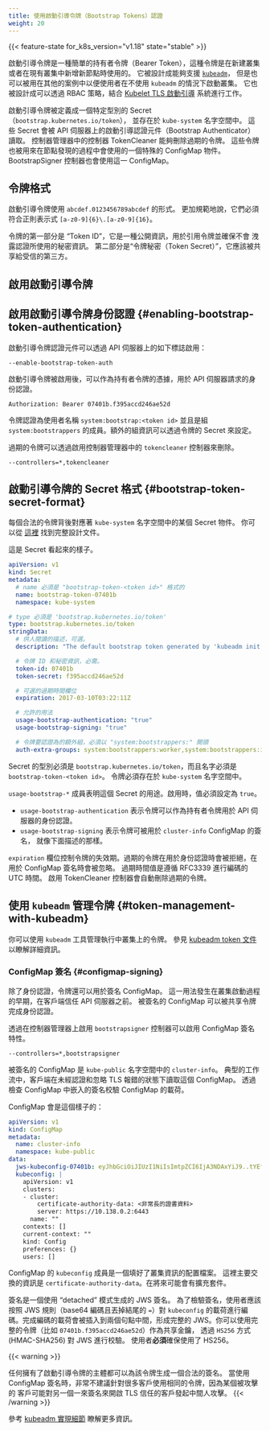 ```yaml
---
title: 使用啟動引導令牌（Bootstrap Tokens）認證
weight: 20
---
```


<!--
reviewers:
- jbeda
title: Authenticating with Bootstrap Tokens
content_type: concept
weight: 20
-->

<!-- overview -->

{{< feature-state for_k8s_version="v1.18" state="stable" >}}

<!--
Bootstrap tokens are a simple bearer token that is meant to be used when
creating new clusters or joining new nodes to an existing cluster.  It was built
to support [kubeadm](/docs/reference/setup-tools/kubeadm/), but can be used in other contexts
for users that wish to start clusters without `kubeadm`. It is also built to
work, via RBAC policy, with the
[Kubelet TLS Bootstrapping](/docs/reference/access-authn-authz/kubelet-tls-bootstrapping/) system.
-->
啟動引導令牌是一種簡單的持有者令牌（Bearer Token），這種令牌是在新建叢集
或者在現有叢集中新增新節點時使用的。
它被設計成能夠支援 [`kubeadm`](/zh-cn/docs/reference/setup-tools/kubeadm/)，
但是也可以被用在其他的案例中以便使用者在不使用 `kubeadm` 的情況下啟動叢集。
它也被設計成可以透過 RBAC 策略，結合
[Kubelet TLS 啟動引導](/zh-cn/docs/reference/access-authn-authz/kubelet-tls-bootstrapping/)
系統進行工作。

<!-- body -->
<!--
## Bootstrap Tokens Overview

Bootstrap Tokens are defined with a specific type
(`bootstrap.kubernetes.io/token`) of secrets that lives in the `kube-system`
namespace.  These Secrets are then read by the Bootstrap Authenticator in the
API Server.  Expired tokens are removed with the TokenCleaner controller in the
Controller Manager.  The tokens are also used to create a signature for a
specific ConfigMap used in a "discovery" process through a BootstrapSigner
controller.
-->
啟動引導令牌被定義成一個特定型別的 Secret（`bootstrap.kubernetes.io/token`），
並存在於 `kube-system` 名字空間中。
這些 Secret 會被 API 伺服器上的啟動引導認證元件（Bootstrap Authenticator）讀取。
控制器管理器中的控制器 TokenCleaner 能夠刪除過期的令牌。
這些令牌也被用來在節點發現的過程中會使用的一個特殊的 ConfigMap 物件。
BootstrapSigner 控制器也會使用這一 ConfigMap。

<!--
## Token Format

Bootstrap Tokens take the form of `abcdef.0123456789abcdef`.  More formally,
they must match the regular expression `[a-z0-9]{6}\.[a-z0-9]{16}`.

The first part of the token is the "Token ID" and is considered public
information.  It is used when referring to a token without leaking the secret
part used for authentication. The second part is the "Token Secret" and should
only be shared with trusted parties.
-->
## 令牌格式

啟動引導令牌使用 `abcdef.0123456789abcdef` 的形式。
更加規範地說，它們必須符合正則表示式 `[a-z0-9]{6}\.[a-z0-9]{16}`。

令牌的第一部分是 “Token ID”，它是一種公開資訊，用於引用令牌並確保不會
洩露認證所使用的秘密資訊。
第二部分是“令牌秘密（Token Secret）”，它應該被共享給受信的第三方。

## 啟用啟動引導令牌

<!--
## Enabling Bootstrap Token Authentication

The Bootstrap Token authenticator can be enabled using the following flag on the
API server:
-->
## 啟用啟動引導令牌身份認證   {#enabling-bootstrap-token-authentication}

啟動引導令牌認證元件可以透過 API 伺服器上的如下標誌啟用：

```
--enable-bootstrap-token-auth
```

<!--
When enabled, bootstrapping tokens can be used as bearer token credentials to
authenticate requests against the API server.
-->
啟動引導令牌被啟用後，可以作為持有者令牌的憑據，用於 API 伺服器請求的身份認證。

```http
Authorization: Bearer 07401b.f395accd246ae52d
```
<!--
Tokens authenticate as the username `system:bootstrap:<token id>` and are members
of the group `system:bootstrappers`.  Additional groups may be specified in the
token's Secret.

Expired tokens can be deleted automatically by enabling the `tokencleaner`
controller on the controller manager.
-->
令牌認證為使用者名稱 `system:bootstrap:<token id>` 並且是組 `system:bootstrappers`
的成員。額外的組資訊可以透過令牌的 Secret 來設定。

過期的令牌可以透過啟用控制器管理器中的 `tokencleaner` 控制器來刪除。

```
--controllers=*,tokencleaner
```

<!--
## Bootstrap Token Secret Format

Each valid token is backed by a secret in the `kube-system` namespace.  You can
find the full design doc
[here](https://github.com/kubernetes/design-proposals-archive/blob/main/cluster-lifecycle/bootstrap-discovery.md).

Here is what the secret looks like.
-->
## 啟動引導令牌的 Secret 格式  {#bootstrap-token-secret-format}

每個合法的令牌背後對應著 `kube-system` 名字空間中的某個 Secret 物件。
你可以從
[這裡](https://github.com/kubernetes/design-proposals-archive/blob/main/cluster-lifecycle/bootstrap-discovery.md)
找到完整設計文件。

這是 Secret 看起來的樣子。

```yaml
apiVersion: v1
kind: Secret
metadata:
  # name 必須是 "bootstrap-token-<token id>" 格式的
  name: bootstrap-token-07401b
  namespace: kube-system

# type 必須是 'bootstrap.kubernetes.io/token'
type: bootstrap.kubernetes.io/token
stringData:
  # 供人閱讀的描述，可選。
  description: "The default bootstrap token generated by 'kubeadm init'."

  # 令牌 ID 和秘密資訊，必需。
  token-id: 07401b
  token-secret: f395accd246ae52d

  # 可選的過期時間欄位
  expiration: 2017-03-10T03:22:11Z

  # 允許的用法
  usage-bootstrap-authentication: "true"
  usage-bootstrap-signing: "true"

  # 令牌要認證為的額外組，必須以 "system:bootstrappers:" 開頭
  auth-extra-groups: system:bootstrappers:worker,system:bootstrappers:ingress
```

<!--
The type of the secret must be `bootstrap.kubernetes.io/token` and the name must
be `bootstrap-token-<token id>`.  It must also exist in the `kube-system`
namespace.

The `usage-bootstrap-*` members indicate what this secret is intended to be used
for.  A value must be set to `true` to be enabled.
-->
Secret 的型別必須是 `bootstrap.kubernetes.io/token`，而且名字必須是 `bootstrap-token-<token id>`。
令牌必須存在於 `kube-system` 名字空間中。

`usage-bootstrap-*` 成員表明這個 Secret 的用途。啟用時，值必須設定為 `true`。

<!--
* `usage-bootstrap-authentication` indicates that the token can be used to
authenticate to the API server as a bearer token.
* `usage-bootstrap-signing` indicates that the token may be used to sign the
`cluster-info` ConfigMap as described below.
-->
* `usage-bootstrap-authentication` 表示令牌可以作為持有者令牌用於 API 伺服器的身份認證。
* `usage-bootstrap-signing` 表示令牌可被用於 `cluster-info` ConfigMap 的簽名，
  就像下面描述的那樣。

<!--
The `expiration` field controls the expiry of the token.  Expired tokens are
rejected when used for authentication and ignored during ConfigMap signing.
The expiry value is encoded as an absolute UTC time using RFC3339.  Enable the
`tokencleaner` controller to automatically delete expired tokens.
-->
`expiration` 欄位控制令牌的失效期。過期的令牌在用於身份認證時會被拒絕，在用於
ConfigMap 簽名時會被忽略。
過期時間值是遵循 RFC3339 進行編碼的 UTC 時間。
啟用 TokenCleaner 控制器會自動刪除過期的令牌。

<!--
## Token Management with kubeadm

You can use the `kubeadm` tool to manage tokens on a running cluster. See the
[kubeadm token docs](/docs/reference/setup-tools/kubeadm/kubeadm-token/) for details.
-->
## 使用 `kubeadm` 管理令牌   {#token-management-with-kubeadm}

你可以使用 `kubeadm` 工具管理執行中叢集上的令牌。
參見 [kubeadm token 文件](/zh-cn/docs/reference/setup-tools/kubeadm/kubeadm-token/)
以瞭解詳細資訊。

<!--
## ConfigMap Signing

In addition to authentication, the tokens can be used to sign a ConfigMap.  This
is used early in a cluster bootstrap process before the client trusts the API
server.  The signed ConfigMap can be authenticated by the shared token.

Enable ConfigMap signing by enabling the `bootstrapsigner` controller on the
Controller Manager.
-->
### ConfigMap 簽名  {#configmap-signing}

除了身份認證，令牌還可以用於簽名 ConfigMap。
這一用法發生在叢集啟動過程的早期，在客戶端信任 API 伺服器之前。
被簽名的 ConfigMap 可以被共享令牌完成身份認證。

透過在控制器管理器上啟用 `bootstrapsigner` 控制器可以啟用 ConfigMap 簽名特性。

```
--controllers=*,bootstrapsigner
```

<!--
The ConfigMap that is signed is `cluster-info` in the `kube-public` namespace.
The typical flow is that a client reads this ConfigMap while unauthenticated and
ignoring TLS errors.  It then validates the payload of the ConfigMap by looking
at a signature embedded in the ConfigMap.

The ConfigMap may look like this:
-->
被簽名的 ConfigMap 是 `kube-public` 名字空間中的 `cluster-info`。
典型的工作流中，客戶端在未經認證和忽略 TLS 報錯的狀態下讀取這個 ConfigMap。
透過檢查 ConfigMap 中嵌入的簽名校驗 ConfigMap 的載荷。

ConfigMap 會是這個樣子的：

```yaml
apiVersion: v1
kind: ConfigMap
metadata:
  name: cluster-info
  namespace: kube-public
data:
  jws-kubeconfig-07401b: eyJhbGciOiJIUzI1NiIsImtpZCI6IjA3NDAxYiJ9..tYEfbo6zDNo40MQE07aZcQX2m3EB2rO3NuXtxVMYm9U
  kubeconfig: |
    apiVersion: v1
    clusters:
    - cluster:
        certificate-authority-data: <非常長的證書資料>
        server: https://10.138.0.2:6443
      name: ""
    contexts: []
    current-context: ""
    kind: Config
    preferences: {}
    users: []
```

<!--
The `kubeconfig` member of the ConfigMap is a config file with only the cluster
information filled out.  The key thing being communicated here is the
`certificate-authority-data`.  This may be expanded in the future.
-->
ConfigMap 的 `kubeconfig` 成員是一個填好了叢集資訊的配置檔案。
這裡主要交換的資訊是 `certificate-authority-data`。在將來可能會有擴充套件。

<!--
The signature is a JWS signature using the "detached" mode.  To validate the
signature, the user should encode the `kubeconfig` payload according to JWS
rules (base64 encoded while discarding any trailing `=`).  That encoded payload
is then used to form a whole JWS by inserting it between the 2 dots.  You can
verify the JWS using the `HS256` scheme (HMAC-SHA256) with the full token (e.g.
`07401b.f395accd246ae52d`) as the shared secret.  Users _must_ verify that HS256
is used.
-->
簽名是一個使用 “detached” 模式生成的 JWS 簽名。
為了檢驗簽名，使用者應該按照 JWS 規則（base64 編碼且丟掉結尾的 `=`）對
`kubeconfig` 的載荷進行編碼。完成編碼的載荷會被插入到兩個句點中間，形成完整的
JWS。你可以使用完整的令牌（比如 `07401b.f395accd246ae52d`）作為共享金鑰，
透過 `HS256` 方式 (HMAC-SHA256) 對 JWS 進行校驗。
使用者**必須**確保使用了 HS256。

{{< warning >}}
<!--
Any party with a bootstrapping token can create a valid signature for that
token. When using ConfigMap signing it's discouraged to share the same token with
many clients, since a compromised client can potentially man-in-the middle another
client relying on the signature to bootstrap TLS trust.
-->
任何擁有了啟動引導令牌的主體都可以為該令牌生成一個合法的簽名。
當使用 ConfigMap 簽名時，非常不建議針對很多客戶使用相同的令牌，因為某個被攻擊的
客戶可能對另一個一來簽名來開啟 TLS 信任的客戶發起中間人攻擊。
{{< /warning >}}

<!--
Consult the [kubeadm implementation details](/docs/reference/setup-tools/kubeadm/implementation-details/)
section for more information.
-->
參考 [kubeadm 實現細節](/zh-cn/docs/reference/setup-tools/kubeadm/implementation-details/)
瞭解更多資訊。

